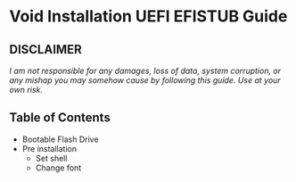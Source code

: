 # Void Installation UEFI EFISTUB Guide
**DISCLAIMER**
---
_I am not responsible for any damages, loss of data, system corruption, or any mishap you may somehow cause by following this guide._
_Use at your own risk._

## Table of Contents
- Bootable Flash Drive
- Pre installation
  - Set shell
  - Change font
